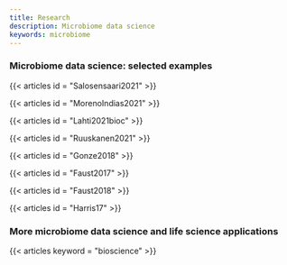 ```yaml
---
title: Research
description: Microbiome data science
keywords: microbiome
---
```



<!-- Header texts come from themes/hugo-universal-theme/layouts/partials -->

### Microbiome data science: selected examples

{{< articles id = "Salosensaari2021" >}}

{{< articles id = "MorenoIndias2021" >}}

{{< articles id = "Lahti2021bioc" >}}

{{< articles id = "Ruuskanen2021" >}}

{{< articles id = "Gonze2018" >}}

{{< articles id = "Faust2017" >}}

{{< articles id = "Faust2018" >}}

{{< articles id = "Harris17" >}}



### More microbiome data science and life science applications

{{< articles keyword = "bioscience" >}}



